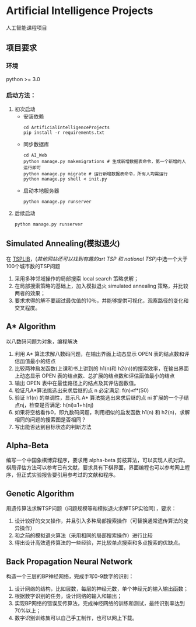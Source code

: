 # Artificial Intelligence Projects

人工智能课程项目

## 项目要求

### 环境

python >= 3.0

### 启动方法：

1. 初次启动
    - 安装依赖
      ```shell
      cd ArtificialIntelligenceProjects
      pip install -r requirements.txt
      ```
    - 同步数据库
      ```shell
      cd AI_Web
      python manage.py makemigrations # 生成新增数据表命令，第一个新增的人运行即可
      python manage.py migrate # 运行新增数据表命令，所有人均需运行
      python manage.py shell < init.py
      ```
    - 启动本地服务器
      ```shell
      python manage.py runserver
      ```
1. 后续启动
    ```shell
    python manage.py runserver
    ```

## Simulated Annealing(模拟退火)

在 [TSPLIB](http://comopt.ifi.uni-heidelberg.de/software/TSPLIB95/)，(*其他网站还可以找到有趣的art TSP 和 national TSP*)中选一个大于100个城市数的TSP问题

1. 采用多种邻域操作的局部搜索 local search 策略求解；
2. 在局部搜索策略的基础上，加入模拟退火 simulated annealing 策略，并比较两者的效果；
3. 要求求得的解不要超过最优值的10％，并能够提供可视化，观察路径的变化和交叉程度。

## A* Algorithm

以八数码问题为对象，编程解决

1. 利用 A* 算法求解八数码问题，在输出界面上动态显示 OPEN 表的结点数和评估函值最小的结点
1. 比较两种启发函数(上课和书上讲到的 h1(n)和 h2(n))的搜索效率，在输出界面上动态显示 OPEN 表的结点数、总扩展的结点数和评估函值最小的结点
1. 输出 OPEN 表中在最佳路径上的结点及其评估函数值。
1. 验证凡A\*算法挑选出来求后继的点 n 必定满足: f(n)≤f\*(S0)
1. 验证 h1(n) 的单调性，显示凡 A\* 算法挑选出来求后继的点 ni 扩展的一个子结点nj，检查是否满足: h(ni)≤1+h(nj)
1. 如果将空格看作0，即九数码问题，利用相似的启发函数 h1(n) 和 h2(n)，求解相同的问题的搜索图是否相同？
1. 写出能否达到目标状态的判断方法

## Alpha-Beta

编写一个中国象棋博弈程序，要求用 alpha-beta 剪枝算法，可以实现人机对弈。
棋局评估方法可以参考已有文献，要求具有下棋界面，界面编程也可以参考网上程序，但正式实验报告要引用参考过的文献和程序。

## Genetic Algorithm

用遗传算法求解TSP问题（问题规模等和模拟退火求解TSP实验同），要求：
1. 设计较好的交叉操作，并且引入多种局部搜索操作（可替换通常遗传算法的变异操作）
2. 和之前的模拟退火算法（采用相同的局部搜索操作）进行比较
3. 得出设计高效遗传算法的一些经验，并比较单点搜索和多点搜索的优缺点。

## Back Propagation Neural Network

构造一个三层的BP神经网络，完成手写0-9数字的识别：
1.	设计网络的结构，比如层数，每层的神经元数，单个神经元的输入输出函数；
2.	根据数字识别的任务，设计网络的输入和输出；
3.	实现BP网络的错误反传算法，完成神经网络的训练和测试，最终识别率达到70%以上；
4.	数字识别训练集可以自己手工制作，也可以网上下载。
